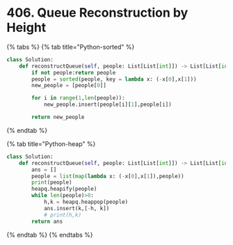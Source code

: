 # 406. Queue Reconstruction by Height

{% tabs %}
{% tab title="Python-sorted" %}
```python
class Solution:
    def reconstructQueue(self, people: List[List[int]]) -> List[List[int]]:
        if not people:return people
        people = sorted(people, key = lambda x: (-x[0],x[1]))
        new_people = [people[0]]

        for i in range(1,len(people)):
            new_people.insert(people[i][1],people[i])

        return new_people


```
{% endtab %}

{% tab title="Python-heap" %}
```python
class Solution:
    def reconstructQueue(self, people: List[List[int]]) -> List[List[int]]:
        ans = []
        people = list(map(lambda x: (-x[0],x[1]),people))
        print(people)
        heapq.heapify(people)
        while len(people)>0:
            h,k = heapq.heappop(people)
            ans.insert(k,[-h, k])
            # print(h,k)
        return ans
```
{% endtab %}
{% endtabs %}

